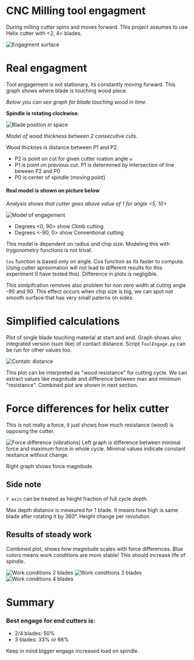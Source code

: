 # CNC Milling tool engagment
During milling cutter spins and moves forward.
This project assumes to use Helix cutter with <2, 4> blades.

![Engagment surface](Cutter.gif)

# Real engagment
Tool angagement is not stationary, its constantly moving forward. This graph shows where blade is touching wood piece.

*Below you can see graph for blade touching wood in time.*

**Spindle is rotating clockwise.**

![Blade position in space](images/CuttingComparison.png)

*Model of wood thickness between 2 consecutive cuts.*

Wood thicknes is distance between P1 and P2.
-    P2 is point on cut for given cutter roation angle `w`
-    P1 is point on previous cut.
P1 is determined by intersection of line beween P2 and P0
-   P0 is center of spindle (moving point)

#### Real model is shown on picture below

*Analysis shows that cutter goes above value of 1 for angle <5, 10>*

![Model of engagement](images/ModelOfEngagement.png)

* Degrees <0, 90> show Climb cutting 
* Degrees <-90, 0> show Conventional cutting

This model is dependent on radius and chip size. Modeling this with trygonometry functions is not trival.

`Cos` function is based only on angle. Cos function as its faster to compute.
Using cutter aproximation will not lead to different results for this experiment (I have tested this). Difference in plots is negligible.

This simlpifcation removes also problem for non zero width at cuting angle -90 and 90. 
This effect occurs when chip size is big, we can spot not smooth surface that has very small paterns on sides.

# Simplified calculations

Plot of single blade touching material at start and end. Graph shows also integrated version (sum like) of contact distance. Script `ToolEngage.py` can be run for other values too.

![Contatc distance](images/CycleEngagmentPlot.png)

This plot can be interpreted as "wood resistance" for cutting cycle. We can extract values like magnitude and difference between max and minimum "resistance". Combined plot are shown in next section.

# Force differences for helix cutter
This is not really a force, it just shows how much resistance (wood) is opposing the cutter.

![Force difference (vibrations)](images/PseudoWibracje_2_.png)
Left graph is difference between minimal force and maximum force in whole cycle. Minimal values indicate constant resitance without change.

Right graph shows force magnitude.

## Side note
`Y axis` can be treated as height fraction of full cycle depth.

Max depth distance is measured for 1 blade. It means how high is same blade after rotating it by 360°. Height change per revolution.


## Results of steady work
Combined plot, shows how magnitude scales with force differences.
Blue colors means work conditions are more stable! This should increase life of spindle.

![Work conditions 2 blades](images/PseudoWibracje_2_Skalowane.png)
![Work conditions 3 blades](images/PseudoWibracje_3_Skalowane.png)
![Work conditions 4 blades](images/PseudoWibracje_4_Skalowane.png)

# Summary
### Best engage for end cutters is:
- 2/4 blades: 50%
- 3 blades: 33% or 66%

Keep in mind bigger engage increased load on spindle.